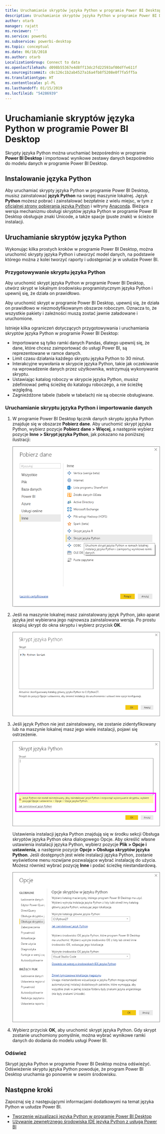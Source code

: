 ```yaml
---
title: Uruchamianie skryptów języka Python w programie Power BI Desktop
description: Uruchamianie skryptów języka Python w programie Power BI Desktop
author: otarb
manager: rajatt
ms.reviewer: ''
ms.service: powerbi
ms.subservice: powerbi-desktop
ms.topic: conceptual
ms.date: 06/18/2018
ms.author: otarb
LocalizationGroup: Connect to data
ms.openlocfilehash: d098b55367e4d8ff13dc2fd22593af00dffe611f
ms.sourcegitcommit: c8c126c1b2ab4527a16a4fb8f5208e0f7fa5ff5a
ms.translationtype: HT
ms.contentlocale: pl-PL
ms.lasthandoff: 01/15/2019
ms.locfileid: "54286939"
---
```

# <a name="run-python-scripts-in-power-bi-desktop"></a>Uruchamianie skryptów języka Python w programie Power BI Desktop
Skrypty języka Python można uruchamiać bezpośrednio w programie **Power BI Desktop** i importować wynikowe zestawy danych bezpośrednio do modelu danych w programie Power BI Desktop.

## <a name="install-python"></a>Instalowanie języka Python
Aby uruchamiać skrypty języka Python w programie Power BI Desktop, musisz zainstalować **język Python** na swojej maszynie lokalnej. Język **Python** możesz pobrać i zainstalować bezpłatnie z wielu miejsc, w tym z [oficjalnej strony pobierania języka Python](https://www.python.org/) i witryny [Anaconda](https://anaconda.org/anaconda/python/). Bieżąca wersja mechanizmu obsługi skryptów języka Python w programie Power BI Desktop obsługuje znaki Unicode, a także spacje (puste znaki) w ścieżce instalacji.

## <a name="run-python-scripts"></a>Uruchamianie skryptów języka Python
Wykonując kilka prostych kroków w programie Power BI Desktop, można uruchomić skrypty języka Python i utworzyć model danych, na podstawie którego można z kolei tworzyć raporty i udostępniać je w usłudze Power BI.

### <a name="prepare-a-python-script"></a>Przygotowywanie skryptu języka Python
Aby uruchomić skrypt języka Python w programie Power BI Desktop, utwórz skrypt w lokalnym środowisku programistycznym języka Python i upewnij się, że działa on prawidłowo.

Aby uruchomić skrypt w programie Power BI Desktop, upewnij się, że działa on prawidłowo w niezmodyfikowanym obszarze roboczym. Oznacza to, że wszystkie pakiety i zależności muszą zostać jawnie załadowane i uruchomione.

Istnieje kilka ograniczeń dotyczących przygotowywania i uruchamiania skryptów języka Python w programie Power BI Desktop:

* Importowane są tylko ramki danych Pandas, dlatego upewnij się, że dane, które chcesz zaimportować do usługi Power BI, są reprezentowane w ramce danych.
* Limit czasu działania każdego skryptu języka Python to 30 minut.
* Interakcyjne wywołania w skrypcie języka Python, takie jak oczekiwanie na wprowadzenie danych przez użytkownika, wstrzymują wykonywanie skryptu.
* Ustawiając katalog roboczy w skrypcie języka Python, *musisz* zdefiniować pełną ścieżkę do katalogu roboczego, a nie ścieżkę względną.
* Zagnieżdżone tabele (tabele w tabelach) nie są obecnie obsługiwane. 

### <a name="run-your-python-script-and-import-data"></a>Uruchamianie skryptu języka Python i importowanie danych
1. W programie Power BI Desktop łącznik danych skryptu języka Python znajduje się w obszarze **Pobierz dane**. Aby uruchomić skrypt języka Python, wybierz pozycje **Pobierz dane &gt; Więcej**, a następnie wybierz pozycje **Inne &gt; Skrypt języka Python**, jak pokazano na poniższej ilustracji:
   
   ![](media/desktop-python-scripts/python-scripts-1.png)
2. Jeśli na maszynie lokalnej masz zainstalowany język Python, jako aparat języka jest wybierana jego najnowsza zainstalowana wersja. Po prostu skopiuj skrypt do okna skryptu i wybierz przycisk **OK**.
   
   ![](media/desktop-python-scripts/python-scripts-2.png)
3. Jeśli język Python nie jest zainstalowany, nie zostanie zidentyfikowany lub na maszynie lokalnej masz jego wiele instalacji, pojawi się ostrzeżenie.
   
   ![](media/desktop-python-scripts/python-scripts-3.png)
   
   Ustawienia instalacji języka Python znajdują się w środku sekcji Obsługa skryptów języka Python okna dialogowego Opcje. Aby określić własne ustawienia instalacji języka Python, wybierz pozycje **Plik > Opcje i ustawienia**, a następnie pozycje **Opcje > Obsługa skryptów języka Python**. Jeśli dostępnych jest wiele instalacji języka Python, zostanie wyświetlone menu rozwijane pozwalające wybrać instalację do użycia. Możesz również wybrać pozycję **Inne** i podać ścieżkę niestandardową.
   
   ![](media/desktop-python-scripts/python-scripts-4.png)
4. Wybierz przycisk **OK**, aby uruchomić skrypt języka Python. Gdy skrypt zostanie uruchomiony pomyślnie, można wybrać wynikowe ramki danych do dodania do modelu usługi Power BI.

### <a name="refresh"></a>Odśwież
Skrypt języka Python w programie Power BI Desktop można odświeżyć. Odświeżenie skryptu języka Python powoduje, że program Power BI Desktop uruchamia go ponownie w swoim środowisku.

## <a name="next-steps"></a>Następne kroki
Zapoznaj się z następującymi informacjami dodatkowymi na temat języka Python w usłudze Power BI.

* [Tworzenie wizualizacji języka Python w programie Power BI Desktop](desktop-python-visuals.md)
* [Używanie zewnętrznego środowiska IDE języka Python z usługą Power BI](desktop-python-ide.md)